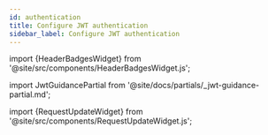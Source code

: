 ```yaml
---
id: authentication
title: Configure JWT authentication
sidebar_label: Configure JWT authentication
---
```


import {HeaderBadgesWidget} from '@site/src/components/HeaderBadgesWidget.js';

<HeaderBadgesWidget />

import JwtGuidancePartial from '@site/docs/partials/_jwt-guidance-partial.md';

<JwtGuidancePartial />

import {RequestUpdateWidget} from '@site/src/components/RequestUpdateWidget.js';

<RequestUpdateWidget />